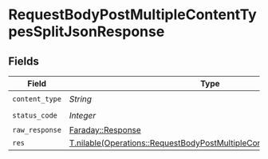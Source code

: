 # RequestBodyPostMultipleContentTypesSplitJsonResponse


## Fields

| Field                                                                                                                                                | Type                                                                                                                                                 | Required                                                                                                                                             | Description                                                                                                                                          |
| ---------------------------------------------------------------------------------------------------------------------------------------------------- | ---------------------------------------------------------------------------------------------------------------------------------------------------- | ---------------------------------------------------------------------------------------------------------------------------------------------------- | ---------------------------------------------------------------------------------------------------------------------------------------------------- |
| `content_type`                                                                                                                                       | *String*                                                                                                                                             | :heavy_check_mark:                                                                                                                                   | N/A                                                                                                                                                  |
| `status_code`                                                                                                                                        | *Integer*                                                                                                                                            | :heavy_check_mark:                                                                                                                                   | N/A                                                                                                                                                  |
| `raw_response`                                                                                                                                       | [Faraday::Response](https://www.rubydoc.info/gems/faraday/Faraday/Response)                                                                          | :heavy_minus_sign:                                                                                                                                   | N/A                                                                                                                                                  |
| `res`                                                                                                                                                | [T.nilable(Operations::RequestBodyPostMultipleContentTypesSplitJsonRes)](../../models/operations/requestbodypostmultiplecontenttypessplitjsonres.md) | :heavy_minus_sign:                                                                                                                                   | OK                                                                                                                                                   |